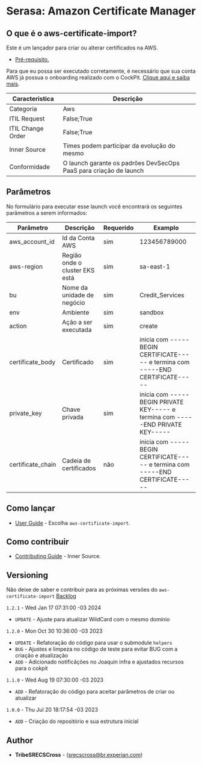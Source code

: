 # Serasa: Amazon Certificate Manager

## O que é o aws-certificate-import?

Este é um lançador para criar ou alterar certificados na AWS.

* [Pré-requisito.](https://pages.experian.com/display/CRCISR/Cockpit+%7C+Importando+ou+atulizando+Certificados+na+AWS)

Para que eu possa ser executado corretamente, é necessário que sua conta AWS já possua o onboarding realizado com o CockPit. [Clique aqui e saiba mais](https://pages.experian.com/pages/viewpage.action?pageId=1081626313).

| Caracteristica         | Descrição             
| ---------------------- | ------------------------
| Categoria              | Aws
| ITIL Request           | False;True
| ITIL Change Order      | False;True
| Inner Source           | Times podem participar da evolução do mesmo
| Conformidade           | O launch garante os padrões DevSecOps PaaS para criação de launch

## Parâmetros

No formulário para executar esse launch você encontrará os seguintes parâmetros a serem informados:

| Parâmetro                   | Descrição                                        | Requerido | Examplo                                               
| --------------------------- | ------------------------------------------------ | --------- | ------------------------------------------------------
| aws_account_id              | Id da Conta AWS                                  | sim       | 123456789000
| aws-region                  | Região onde o cluster EKS está                   | sim       | sa-east-1
| bu                          | Nome da unidade de negócio                       | sim       | Credit_Services
| env                         | Ambiente                                         | sim       | sandbox
| action                      | Ação a ser executada                             | sim       | create
| certificate_body            | Certificado                                      | sim       | inicia com -----BEGIN CERTIFICATE----- e termina com -----END CERTIFICATE----- 
| private_key                 | Chave privada                                    | sim       | inicia com -----BEGIN PRIVATE KEY----- e termina com -----END PRIVATE KEY----- 
| certificate_chain           | Cadeia de certificados                           | não       | inicia com -----BEGIN CERTIFICATE----- e termina com -----END CERTIFICATE----- 


## Como lançar
* [User Guide](https://code.experian.local/projects/SCIB/repos/joaquin-x/browse/doc/user_guide.md) - Escolha `aws-certificate-import`.

## Como contribuir
* [Contributing Guide](docs/CONTRIBUTING.md) - Inner Source.


## Versioning

Não deixe de saber e contribuir para as próximas versões do `aws-certificate-import` [Backlog](docs/BACKLOG.md)

`1.2.1` - Wed Jan 17 07:31:00 -03 2024
* `UPDATE` -  Ajuste para atualizar WildCard com o mesmo domínio

`1.2.0` - Mon Oct 30 10:36:00 -03 2023
* `UPDATE` -  Refatoração do código para usar o submodule `helpers`
* `BUG`    -  Ajustes e limpeza no código de teste para evitar BUG com a criação e atualização
* `ADD`    -  Adicionado notificãções no Joaquin infra e ajustados recursos para o cokpit

`1.1.0` - Wed Aug 19 07:30:00 -03 2023
* `ADD` -  Refatoração do código para aceitar parâmetros de criar ou atualizar  

`1.0.0` - Thu Jul 20 18:17:54 -03 2023
* `ADD` -  Criação do repositório e sua estrutura inicial  


## Author

* **TribeSRECSCross** - (srecscross@br.experian.com)
